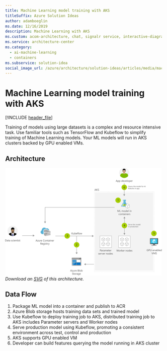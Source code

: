 ```yaml
---
title: Machine Learning model training with AKS
titleSuffix: Azure Solution Ideas
author: adamboeglin
ms.date: 12/16/2019
description: Machine Learning with AKS
ms.custom: acom-architecture, chat, signalr service, interactive-diagram, devops, microservices, ai-ml, 'https://azure.microsoft.com/solutions/architecture/machine-learning-with-aks/'
ms.service: architecture-center
ms.category:
  - ai-machine-learning
  - containers
ms.subservice: solution-idea
social_image_url: /azure/architecture/solution-ideas/articles/media/machine-learning-with-aks.png
---
```


# Machine Learning model training with AKS

[!INCLUDE [header_file](../header.md)]

Training of models using large datasets is a complex and resource intensive task. Use familiar tools such as TensorFlow and Kubeflow to simplify training of Machine Learning models. Your ML models will run in AKS clusters backed by GPU enabled VMs.

## Architecture

![Architecture diagram](../media/machine-learning-with-aks.png)
*Download an [SVG](../media/machine-learning-with-aks.svg) of this architecture.*

## Data Flow

1. Package ML model into a container and publish to ACR
1. Azure Blob storage hosts training data sets and trained model
1. Use Kubeflow to deploy training job to AKS, distributed training job to AKS includes Parameter servers and Worker nodes
1. Serve production model using Kubeflow, promoting a consistent environment across test, control and production
1. AKS supports GPU enabled VM
1. Developer can build features querying the model running in AKS cluster
